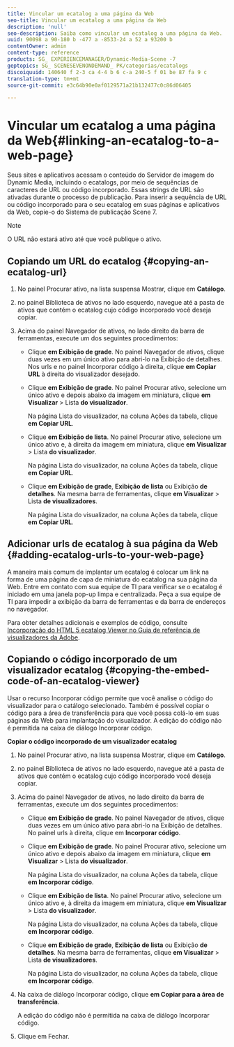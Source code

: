 ```yaml
---
title: Vincular um ecatalog a uma página da Web
seo-title: Vincular um ecatalog a uma página da Web
description: 'null'
seo-description: Saiba como vincular um ecatalog a uma página da Web.
uuid: 90098 a 90-180 b -477 a -8533-24 a 52 a 93200 b
contentOwner: admin
content-type: reference
products: SG_ EXPERIENCEMANAGER/Dynamic-Media-Scene -7
geptopics: SG_ SCENESEVENONDEMAND_ PK/categorias/ecatalogs
discoiquuid: 140640 f 2-3 ca 4-4 b 6 c-a 240-5 f 01 be 87 fa 9 c
translation-type: tm+mt
source-git-commit: e3c64b90e0af0129571a21b132477c0c86d06405

---
```



# Vincular um ecatalog a uma página da Web{#linking-an-ecatalog-to-a-web-page}

Seus sites e aplicativos acessam o conteúdo do Servidor de imagem do Dynamic Media, incluindo o ecatalogs, por meio de sequências de caracteres de URL ou código incorporado. Essas strings de URL são ativadas durante o processo de publicação. Para inserir a sequência de URL ou código incorporado para o seu ecatalog em suas páginas e aplicativos da Web, copie-o do Sistema de publicação Scene 7.

>[!NOTE]
>
>O URL não estará ativo até que você publique o ativo.

## Copiando um URL do ecatalog {#copying-an-ecatalog-url}

1. No painel Procurar ativo, na lista suspensa Mostrar, clique em **Catálogo**.
1. no painel Biblioteca de ativos no lado esquerdo, navegue até a pasta de ativos que contém o ecatalog cujo código incorporado você deseja copiar.
1. Acima do painel Navegador de ativos, no lado direito da barra de ferramentas, execute um dos seguintes procedimentos:

   * Clique **em Exibição de grade**. No painel Navegador de ativos, clique duas vezes em um único ativo para abri-lo na Exibição de detalhes. Nos urls e no painel Incorporar código à direita, clique **em Copiar URL** à direita do visualizador desejado.
   * Clique **em Exibição de grade**. No painel Procurar ativo, selecione um único ativo e depois abaixo da imagem em miniatura, clique **em Visualizar** &gt; Lista **do visualizador**.

      Na página Lista do visualizador, na coluna Ações da tabela, clique **em Copiar URL**.

   * Clique **em Exibição de lista**. No painel Procurar ativo, selecione um único ativo e, à direita da imagem em miniatura, clique **em Visualizar** &gt; Lista **do visualizador**.

      Na página Lista do visualizador, na coluna Ações da tabela, clique **em Copiar URL**.

   * Clique **em Exibição de grade**, **Exibição de lista** ou Exibição **de detalhes**. Na mesma barra de ferramentas, clique **em Visualizar** &gt; Lista **de visualizadores**.

      Na página Lista do visualizador, na coluna Ações da tabela, clique **em Copiar URL**.

## Adicionar urls de ecatalog à sua página da Web {#adding-ecatalog-urls-to-your-web-page}

A maneira mais comum de implantar um ecatalog é colocar um link na forma de uma página de capa de miniatura do ecatalog na sua página da Web. Entre em contato com sua equipe de TI para verificar se o ecatalog é iniciado em uma janela pop-up limpa e centralizada. Peça a sua equipe de TI para impedir a exibição da barra de ferramentas e da barra de endereços no navegador.

Para obter detalhes adicionais e exemplos de código, consulte [Incorporação do HTML 5 ecatalog Viewer no Guia de referência de visualizadores da Adobe](https://marketing.adobe.com/resources/help/en_US/s7/viewers_ref/c_html5_20_ecatalog_viewer_about.html).

## Copiando o código incorporado de um visualizador ecatalog {#copying-the-embed-code-of-an-ecatalog-viewer}

Usar o recurso Incorporar código permite que você analise o código do visualizador para o catálogo selecionado. Também é possível copiar o código para a área de transferência para que você possa colá-lo em suas páginas da Web para implantação do visualizador. A edição do código não é permitida na caixa de diálogo Incorporar código.

**Copiar o código incorporado de um visualizador ecatalog**

1. No painel Procurar ativo, na lista suspensa Mostrar, clique em **Catálogo**.
1. no painel Biblioteca de ativos no lado esquerdo, navegue até a pasta de ativos que contém o ecatalog cujo código incorporado você deseja copiar.
1. Acima do painel Navegador de ativos, no lado direito da barra de ferramentas, execute um dos seguintes procedimentos:

   * Clique **em Exibição de grade**. No painel Navegador de ativos, clique duas vezes em um único ativo para abri-lo na Exibição de detalhes. No painel urls à direita, clique em **Incorporar código**.
   * Clique **em Exibição de grade**. No painel Procurar ativo, selecione um único ativo e depois abaixo da imagem em miniatura, clique **em Visualizar** &gt; Lista **do visualizador**.

      Na página Lista do visualizador, na coluna Ações da tabela, clique **em Incorporar código**.

   * Clique **em Exibição de lista**. No painel Procurar ativo, selecione um único ativo e, à direita da imagem em miniatura, clique **em Visualizar** &gt; Lista **do visualizador**.

      Na página Lista do visualizador, na coluna Ações da tabela, clique **em Incorporar código**.

   * Clique **em Exibição de grade**, **Exibição de lista** ou Exibição **de detalhes**. Na mesma barra de ferramentas, clique **em Visualizar** &gt; Lista **de visualizadores**.

      Na página Lista do visualizador, na coluna Ações da tabela, clique **em Incorporar código**.

1. Na caixa de diálogo Incorporar código, clique **em Copiar para a área de transferência**.

   A edição do código não é permitida na caixa de diálogo Incorporar código.

1. Clique em Fechar.

